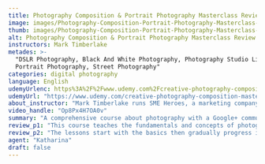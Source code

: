 ```yaml
---
title: Photography Composition & Portrait Photography Masterclass Review
image: images/Photography-Composition-Portrait-Photography-Masterclass-Review.jpeg
thumb: images/Photography-Composition-Portrait-Photography-Masterclass-Review.jpeg
alt: Photography Composition & Portrait Photography Masterclass Review
instructors: Mark Timberlake
metades: >-
  "DSLR Photography, Black And White Photography, Photography Studio Lighting,
  Portrait Photography, Street Photography"
categories: digital photography
language: English
udemyUrlenc: https%3A%2F%2Fwww.udemy.com%2Fcreative-photography-composition-masterclass%2F
udemyUrl: "https://www.udemy.com/creative-photography-composition-masterclass/"
about_instructor: "Mark Timberlake runs SME Heroes, a marketing company that offers training in online course creation, online marketing, and photography. With years of experience in business and photography, he is now sharing his skills with others in a way that can easily be understood and applied in real life."
video_handle: "Op8Px4H7OA0v"
summary: "A comprehensive course about photography with a Google+ community in which they can show their works. The information is presented very well and provides the students with a good workflow to follow. It covers the basics and gradually goes to more advanced topics that are also explained in a simplified way."
review_p1: "This course teaches the fundamentals and concepts of photography in an understandable way together with an instructor who is very knowledgeable about the topic. Everything was explained in detail together with diagrams to help the students learn the material efficiently. The technical parts are useful and explained in a way that is easily understood by a novice. The course gives the students a solid foundation of understanding photography. The lesson was structured well and laid out in an organized way. The instructor teaches a lot of new things but is very humble in his approach. He comes off as very approachable and engaging which provides a comfortable learning environment for the students."
review_p2: "The lessons start with the basics then gradually progress into much more advanced topics to avoid overwhelming the students. It focuses a lot on portraiture and studio lighting which makes a huge difference when taking good photographs. The technical lessons were accompanied by PDFs to supplement the understanding of the students. The course is comprehensive and covers a lot of topics like lighting setups. The instructor is very good at presenting the information and has a very smooth flow. There is also an available Google+ community for the students of the course in which they can show their photos to be critiqued by the instructors so that they can learn which aspect they need to improve on. It provides them with a good learning avenue and a supportive community for their passion or business."
agent: "Katharina"
draft: false
---
```


